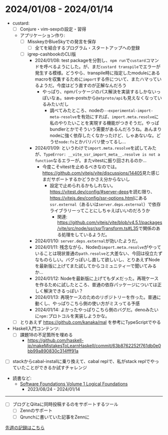 # 2024/01/08 - 2024/01/14

- custard:
    - [ ] Conjure・vim-sexpの設定・習得
    - アプリケーション作り:
        - [ ] MisskeyかBlueSkyでの発言を保存
            - [ ] 全てを結合するプログラム・スタートアップへの登録
        - [ ] igrep-cashbookのCLI版
            - 2024/01/08: test packageを分割し、`npm run`で`custard`コマンドを呼べるようにした。が、まだ`custard transpile`でエラーが発生する模様。どうやら、transpile時に指定したmoduleにあるmacroを収集するために`import`する件について、またハマっているようだ。今度はどう直すのが正解なんだろう
                - やっぱり、npmパッケージのパス解決を実装するしかないっぽいなぁ。save-postsから`@atproto/api`も見えなくなっているみたいだし
                    - 調べてみたところ、nodeの`--experimental-import-meta-resolve`を有効にすれば、`import.meta.resolve`に私のやりたいことを実現する機能がつきそうだ。やっぱbundlerとかでそういう需要があるんだろうね。あんまりnodeに強く依存したくなかったけど、しゃあないな。どうせ`node:fs`とかバリバリ使ってるし...
            - 2024/01/09: というわけで`import.meta.resolve`を試してみたが、`TypeError: __vite_ssr_import_meta__.resolve is not a function`なるエラーが。またvitestに振り回されるのか...
                - 今度こそvitestを止めるべきなのでは。<https://github.com/vitejs/vite/discussions/14405>見た感じまだサポートするかどうかさえ分からないし
                    - 設定で止められるかもしれない。<https://vitest.dev/config/#server-deps>を読む限り、<https://vitejs.dev/config/ssr-options.html>にある`ssr.external`（あるいは`server.deps.external`）で依存ライブラリーってことにしちゃえばいいのだろうか
                        - 関連: <https://github.com/vitejs/vite/blob/v4.5.1/packages/vite/src/node/ssr/ssrTransform.ts#L35>で関係のある処理をしているようだ。
            - 2024/01/10: `server.deps.external`が効いたようだ。
            - 2024/01/11: 残念ながら、Nodeの`import.meta.resolve`がやっていることは現状普通の`path.resolve`と大差ない、今回は役立たずなものらしい。バグっぽいし直して欲しいし、とりあえずNodeを最新版に上げてまた試してからコミュニティーで聞いてみるか...
            - 2024/01/12: Nodeを最新版に上げてもダメだった。再現ケースを作るために試したところ、普通の依存パッケージについては正しく解決できるっぽい？
            - 2024/01/13: 再現ケースのためのリポジトリーを作った。普通に動くし、やっぱりこちら側の使い方がミスってる予感
            - 2024/01/14: よかったやっぱりこちら側のバグだ。denoみたいに`npm:`プロトコルを実装しようかな。
    - [ ] とりあえず <https://github.com/kanaka/mal> を参考にTypeScriptでやる
- Haskell入門コンテンツ:
    - [ ] 課題18の不足箇所を埋める
        - <https://github.com/haskell-jp/makeMistakesToLearnHaskell/commit/63b8762252f761db0e0bb99a890830c314fff91a>
- [ ] stackからcabal-installに乗り換えて、cabal replで、私がstack replでやっていたことができるか試すチャレンジ
- 読書など:
    - [Software Foundations Volume 1 Logical Foundations](https://softwarefoundations.cis.upenn.edu/lf-current/index.html)
        - 2023/08/24 - 2024/01/14

------

- [ ] ブログとQiitaに同時投稿するのをサポートするツール
    - [ ] Zennのサポート
    - [ ] Qrunchに書いていた記事をZennに

[先週の記録はこちら](https://github.com/igrep/daily-commits/blob/dd4f76dd5cfa68a776a641b34c53ce71385628fb/yesterday.md)
